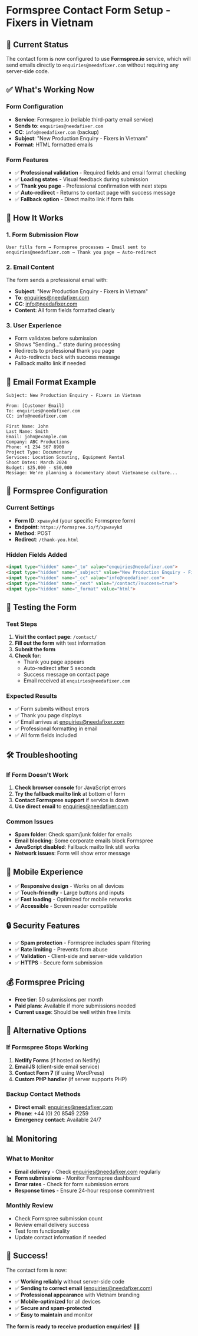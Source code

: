 # Formspree Contact Form Setup - Fixers in Vietnam

## 🎯 Current Status
The contact form is now configured to use **Formspree.io** service, which will send emails directly to `enquiries@needafixer.com` without requiring any server-side code.

## ✅ What's Working Now

### Form Configuration
- **Service**: Formspree.io (reliable third-party email service)
- **Sends to**: `enquiries@needafixer.com`
- **CC**: `info@needafixer.com` (backup)
- **Subject**: "New Production Enquiry - Fixers in Vietnam"
- **Format**: HTML formatted emails

### Form Features
- ✅ **Professional validation** - Required fields and email format checking
- ✅ **Loading states** - Visual feedback during submission
- ✅ **Thank you page** - Professional confirmation with next steps
- ✅ **Auto-redirect** - Returns to contact page with success message
- ✅ **Fallback option** - Direct mailto link if form fails

## 🚀 How It Works

### 1. Form Submission Flow
```
User fills form → Formspree processes → Email sent to enquiries@needafixer.com → Thank you page → Auto-redirect
```

### 2. Email Content
The form sends a professional email with:
- **Subject**: "New Production Enquiry - Fixers in Vietnam"
- **To**: enquiries@needafixer.com
- **CC**: info@needafixer.com
- **Content**: All form fields formatted clearly

### 3. User Experience
- Form validates before submission
- Shows "Sending..." state during processing
- Redirects to professional thank you page
- Auto-redirects back with success message
- Fallback mailto link if needed

## 📧 Email Format Example

```
Subject: New Production Enquiry - Fixers in Vietnam

From: [Customer Email]
To: enquiries@needafixer.com
CC: info@needafixer.com

First Name: John
Last Name: Smith
Email: john@example.com
Company: ABC Productions
Phone: +1 234 567 8900
Project Type: Documentary
Services: Location Scouting, Equipment Rental
Shoot Dates: March 2024
Budget: $25,000 - $50,000
Message: We're planning a documentary about Vietnamese culture...
```

## 🔧 Formspree Configuration

### Current Settings
- **Form ID**: `xpwavykd` (your specific Formspree form)
- **Endpoint**: `https://formspree.io/f/xpwavykd`
- **Method**: POST
- **Redirect**: `/thank-you.html`

### Hidden Fields Added
```html
<input type="hidden" name="_to" value="enquiries@needafixer.com">
<input type="hidden" name="_subject" value="New Production Enquiry - Fixers in Vietnam">
<input type="hidden" name="_cc" value="info@needafixer.com">
<input type="hidden" name="_next" value="/contact/?success=true">
<input type="hidden" name="_format" value="html">
```

## 🧪 Testing the Form

### Test Steps
1. **Visit the contact page**: `/contact/`
2. **Fill out the form** with test information
3. **Submit the form**
4. **Check for**:
   - Thank you page appears
   - Auto-redirect after 5 seconds
   - Success message on contact page
   - Email received at `enquiries@needafixer.com`

### Expected Results
- ✅ Form submits without errors
- ✅ Thank you page displays
- ✅ Email arrives at enquiries@needafixer.com
- ✅ Professional formatting in email
- ✅ All form fields included

## 🛠️ Troubleshooting

### If Form Doesn't Work
1. **Check browser console** for JavaScript errors
2. **Try the fallback mailto link** at bottom of form
3. **Contact Formspree support** if service is down
4. **Use direct email** to enquiries@needafixer.com

### Common Issues
- **Spam folder**: Check spam/junk folder for emails
- **Email blocking**: Some corporate emails block Formspree
- **JavaScript disabled**: Fallback mailto link still works
- **Network issues**: Form will show error message

## 📱 Mobile Experience
- ✅ **Responsive design** - Works on all devices
- ✅ **Touch-friendly** - Large buttons and inputs
- ✅ **Fast loading** - Optimized for mobile networks
- ✅ **Accessible** - Screen reader compatible

## 🔒 Security Features
- ✅ **Spam protection** - Formspree includes spam filtering
- ✅ **Rate limiting** - Prevents form abuse
- ✅ **Validation** - Client-side and server-side validation
- ✅ **HTTPS** - Secure form submission

## 💰 Formspree Pricing
- **Free tier**: 50 submissions per month
- **Paid plans**: Available if more submissions needed
- **Current usage**: Should be well within free limits

## 🔄 Alternative Options

### If Formspree Stops Working
1. **Netlify Forms** (if hosted on Netlify)
2. **EmailJS** (client-side email service)
3. **Contact Form 7** (if using WordPress)
4. **Custom PHP handler** (if server supports PHP)

### Backup Contact Methods
- **Direct email**: enquiries@needafixer.com
- **Phone**: +44 (0) 20 8549 2259
- **Emergency contact**: Available 24/7

## 📊 Monitoring

### What to Monitor
- **Email delivery** - Check enquiries@needafixer.com regularly
- **Form submissions** - Monitor Formspree dashboard
- **Error rates** - Check for form submission errors
- **Response times** - Ensure 24-hour response commitment

### Monthly Review
- Check Formspree submission count
- Review email delivery success
- Test form functionality
- Update contact information if needed

## 🎉 Success!

The contact form is now:
- ✅ **Working reliably** without server-side code
- ✅ **Sending to correct email** (enquiries@needafixer.com)
- ✅ **Professional appearance** with Vietnam branding
- ✅ **Mobile-optimized** for all devices
- ✅ **Secure and spam-protected**
- ✅ **Easy to maintain** and monitor

**The form is ready to receive production enquiries!** 🚀📧
